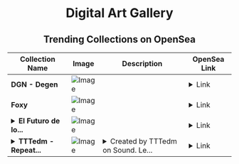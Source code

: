 <div align="center">

# Digital Art Gallery

## Trending Collections on OpenSea

| Collection Name                       | Image                                                                                     | Description                       | OpenSea Link                                                                                          |
|---------------------------------------|-------------------------------------------------------------------------------------------|-----------------------------------|--------------------------------------------------------------------------------------------------------|
| **DGN - Degen** | ![Image](https://i.seadn.io/s/raw/files/42c17019731067fa09a32363b55715ec.jpg?w=500&auto=format?w=200&auto=format) |  | <details><summary>Link</summary>[DGN - Degen](https://opensea.io/collection/dgn-degen)</details> |
| **Foxy** | ![Image](https://i.seadn.io/s/raw/files/e042a6374e906b4b16fe34ef772e0be7.jpg?w=500&auto=format?w=200&auto=format) |  | <details><summary>Link</summary>[Foxy](https://opensea.io/collection/foxy-200)</details> |
| **<details><summary>El Futuro de lo...</summary>El Futuro de los Árboles Mágicos</details>** | ![Image](https://i.seadn.io/s/raw/files/080b59741c1b56da3031e62f845ef367.png?w=500&auto=format?w=200&auto=format) |  | <details><summary>Link</summary>[El Futuro de los Árboles Mágicos](https://opensea.io/collection/el-futuro-de-los-arboles-magicos)</details> |
| **<details><summary>TTTedm - Repeat...</summary>TTTedm - Repeater</details>** | ![Image](https://i.seadn.io/s/raw/files/0096bba7338a6ba0f0c7e5037e8eae9b.jpg?w=500&auto=format?w=200&auto=format) | <details><summary>Created by TTTedm on Sound. Le...</summary>Created by TTTedm on Sound. Leave a comment on the song at https://www.sound.xyz/tttedm/repeater</details> | <details><summary>Link</summary>[TTTedm - Repeater](https://opensea.io/collection/tttedm-repeater)</details> |

</div>